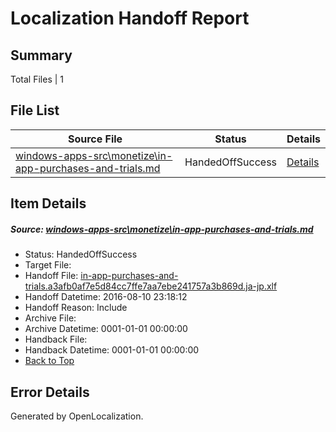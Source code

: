 # <a name='report-top'></a> Localization Handoff Report

## Summary
 Total Files | 1

## File List
 Source File | Status | Details 
 ----------- | ------ | ------- 
 [windows-apps-src\monetize\in-app-purchases-and-trials.md](https://github.com/Microsoft/windows-apps/blob/0b00f711e42ac40493bb3e94448ab6f9feb4bd3d/windows-apps-src/monetize/in-app-purchases-and-trials.md) | HandedOffSuccess | [Details](#7032cf1aa297db9fa48d7ac1378eca3e4a22834f4780)

## Item Details
##### <a name='7032cf1aa297db9fa48d7ac1378eca3e4a22834f4780'></a> Source: [windows-apps-src\monetize\in-app-purchases-and-trials.md](https://github.com/Microsoft/windows-apps/blob/0b00f711e42ac40493bb3e94448ab6f9feb4bd3d/windows-apps-src/monetize/in-app-purchases-and-trials.md)
* Status: HandedOffSuccess
* Target File: 
* Handoff File: [in-app-purchases-and-trials.a3afb0af7e5d84cc7ffe7aa7ebe241757a3b869d.ja-jp.xlf](https://github.com/Microsoft/WDG.handoff/blob/601c193cd9cfda120d36443b977a6e60f253b3a6/ol-handoff/Microsoft/windows-apps.ja-jp/master/in-app-purchases-and-trials.a3afb0af7e5d84cc7ffe7aa7ebe241757a3b869d.ja-jp.xlf)
* Handoff Datetime: 2016-08-10 23:18:12
* Handoff Reason: Include
* Archive File: 
* Archive Datetime: 0001-01-01 00:00:00
* Handback File: 
* Handback Datetime: 0001-01-01 00:00:00
* [Back to Top](#report-top)


## Error Details

Generated by OpenLocalization.

